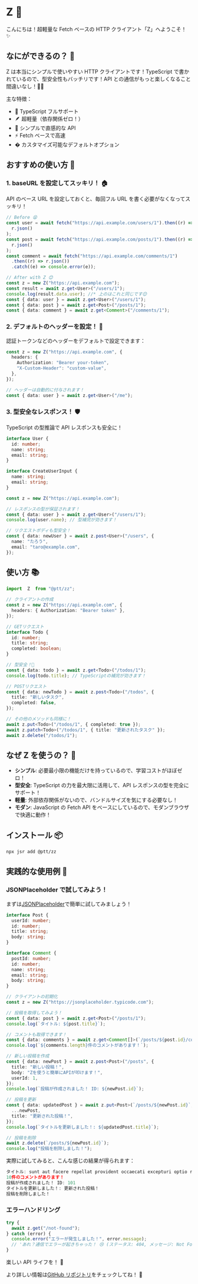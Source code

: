 # Z 🚀

こんにちは！超軽量な Fetch ベースの HTTP クライアント「Z」へようこそ！ ✨

## なにができるの？ 🤔

Z は本当にシンプルで使いやすい HTTP クライアントです！TypeScript で書かれているので、型安全性もバッチリです！API との通信がもっと楽しくなること間違いなし！📱✨

主な特徴：

- 💪 TypeScript フルサポート
- 🪶 超軽量（依存関係ゼロ！）
- 🎯 シンプルで直感的な API
- ⚡ Fetch ベースで高速
- � カスタマイズ可能なデフォルトオプション

## おすすめの使い方 🌈

### 1. baseURL を設定してスッキリ！ 🏠

API のベース URL を設定しておくと、毎回フル URL を書く必要がなくなってスッキリ！

```typescript
// Before 😫
const user = await fetch("https://api.example.com/users/1").then((r) =>
  r.json()
);
const post = await fetch("https://api.example.com/posts/1").then((r) =>
  r.json()
);
const comment = await fetch("https://api.example.com/comments/1")
  .then((r) => r.json())
  .catch((e) => console.error(e));

// After with Z 😊
const z = new Z("https://api.example.com");
const result = await z.get<User>("/users/1");
console.log(result.data.user); //* 上のはこれと同じです😊
const { data: user } = await z.get<User>("/users/1");
const { data: post } = await z.get<Post>("/posts/1");
const { data: comment } = await z.get<Comment>("/comments/1");
```

### 2. デフォルトのヘッダーを設定！ 🎩

認証トークンなどのヘッダーをデフォルトで設定できます：

```typescript
const z = new Z("https://api.example.com", {
  headers: {
    Authorization: "Bearer your-token",
    "X-Custom-Header": "custom-value",
  },
});

// ヘッダーは自動的に付与されます！
const { data: user } = await z.get<User>("/me");
```

### 3. 型安全なレスポンス！ 🛡️

TypeScript の型推論で API レスポンスも安全に！

```typescript
interface User {
  id: number;
  name: string;
  email: string;
}

interface CreateUserInput {
  name: string;
  email: string;
}

const z = new Z("https://api.example.com");

// レスポンスの型が保証されます！
const { data: user } = await z.get<User>("/users/1");
console.log(user.name); // 型補完が効きます！

// リクエストボディも型安全！
const { data: newUser } = await z.post<User>("/users", {
  name: "たろう",
  email: "taro@example.com",
});
```

## 使い方 📚

```typescript
import  Z  from "@ptt/zz";

// クライアントの作成
const z = new Z("https://api.example.com", {
  headers: { Authorization: "Bearer token" },
});

// GETリクエスト
interface Todo {
  id: number;
  title: string;
  completed: boolean;
}

// 型安全！🎉
const { data: todo } = await z.get<Todo>("/todos/1");
console.log(todo.title); // TypeScriptの補完が効きます！

// POSTリクエスト
const { data: newTodo } = await z.post<Todo>("/todos", {
  title: "新しいタスク",
  completed: false,
});

// その他のメソッドも同様に！
await z.put<Todo>("/todos/1", { completed: true });
await z.patch<Todo>("/todos/1", { title: "更新されたタスク" });
await z.delete("/todos/1");
```

## なぜ Z を使うの？ 🌟

- **シンプル**: 必要最小限の機能だけを持っているので、学習コストがほぼゼロ！
- **型安全**: TypeScript の力を最大限に活用して、API レスポンスの型を完全にサポート！
- **軽量**: 外部依存関係がないので、バンドルサイズを気にする必要なし！
- **モダン**: JavaScript の Fetch API をベースにしているので、モダンブラウザで快適に動作！

## インストール 📦

```bash
npx jsr add @ptt/zz
```

## 実践的な使用例 🚀

### JSONPlaceholder で試してみよう！

まずは[JSONPlaceholder](https://jsonplaceholder.typicode.com)で簡単に試してみましょう！

```typescript
interface Post {
  userId: number;
  id: number;
  title: string;
  body: string;
}

interface Comment {
  postId: number;
  id: number;
  name: string;
  email: string;
  body: string;
}

// クライアントの初期化
const z = new Z("https://jsonplaceholder.typicode.com");

// 投稿を取得してみよう！
const { data: post } = await z.get<Post>("/posts/1");
console.log(`タイトル: ${post.title}`);

// コメントも取得できます！
const { data: comments } = await z.get<Comment[]>(`/posts/${post.id}/comments`);
console.log(`${comments.length}件のコメントがあります！`);

// 新しい投稿を作成
const { data: newPost } = await z.post<Post>("/posts", {
  title: "新しい投稿！",
  body: "Zを使うと簡単にAPIが叩けます！",
  userId: 1,
});
console.log(`投稿が作成されました！ ID: ${newPost.id}`);

// 投稿を更新
const { data: updatedPost } = await z.put<Post>(`/posts/${newPost.id}`, {
  ...newPost,
  title: "更新された投稿！",
});
console.log(`タイトルを更新しました！: ${updatedPost.title}`);

// 投稿を削除
await z.delete(`/posts/${newPost.id}`);
console.log("投稿を削除しました！");
```

実際に試してみると、こんな感じの結果が得られます：

```typescript
タイトル: sunt aut facere repellat provident occaecati excepturi optio reprehenderit
10件のコメントがあります！
投稿が作成されました！ ID: 101
タイトルを更新しました！: 更新された投稿！
投稿を削除しました！
```

### エラーハンドリング

```typescript
try {
  await z.get("/not-found");
} catch (error) {
  console.error("エラーが発生しました！", error.message);
  // 'あれ？通信でエラーが起きちゃった！ 😢 (ステータス: 404, メッセージ: Not Found)'
}
```

楽しい API ライフを！ 🎈

より詳しい情報は[GitHub リポジトリ](https://github.com/linkalls/z)をチェックしてね！ 🌟
